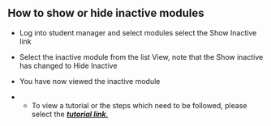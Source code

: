 ## **How to show or hide inactive modules** 

- Log into student manager and select modules select the Show Inactive link
- Select the inactive module from the list View, note that the Show inactive has changed to Hide Inactive
- You have now viewed the inactive module

- - To view a tutorial or the steps which need to be followed, please select the [**_tutorial link_**.](https://www.iorad.com/player/117379/Selecting-Inactive-Modules)